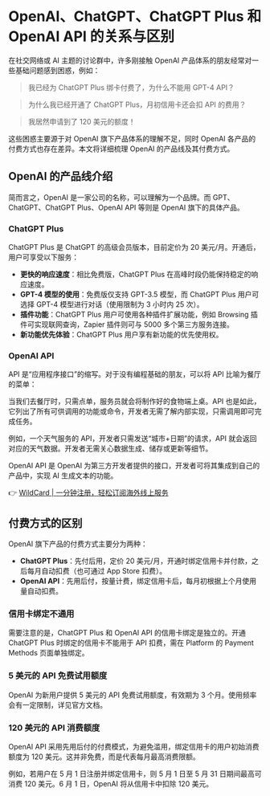 # OpenAI、ChatGPT、ChatGPT Plus 和 OpenAI API 的关系与区别

在社交网络或 AI 主题的讨论群中，许多刚接触 OpenAI 产品体系的朋友经常对一些基础问题感到困惑，例如：

> 我已经为 ChatGPT Plus 绑卡付费了，为什么不能用 GPT-4 API？

> 为什么我已经开通了 ChatGPT Plus，月初信用卡还会扣 API 的费用？

> 我居然申请到了 120 美元的额度！

这些困惑主要源于对 OpenAI 旗下产品体系的理解不足，同时 OpenAI 各产品的付费方式也存在差异。本文将详细梳理 OpenAI 的产品线及其付费方式。

## OpenAI 的产品线介绍

简而言之，OpenAI 是一家公司的名称，可以理解为一个品牌。而 GPT、ChatGPT、ChatGPT Plus、OpenAI API 等则是 OpenAI 旗下的具体产品。

### ChatGPT Plus

ChatGPT Plus 是 ChatGPT 的高级会员版本，目前定价为 20 美元/月。开通后，用户可享受以下服务：

- **更快的响应速度**：相比免费版，ChatGPT Plus 在高峰时段仍能保持稳定的响应速度。
- **GPT-4 模型的使用**：免费版仅支持 GPT-3.5 模型，而 ChatGPT Plus 用户可选择 GPT-4 模型进行对话（使用限制为 3 小时内 25 次）。
- **插件功能**：ChatGPT Plus 用户可使用各种插件扩展功能，例如 Browsing 插件可实现联网查询，Zapier 插件则可与 5000 多个第三方服务连接。
- **新功能优先体验**：ChatGPT Plus 用户享有新功能的优先使用权。

### OpenAI API

API 是“应用程序接口”的缩写。对于没有编程基础的朋友，可以将 API 比喻为餐厅的菜单：

当我们去餐厅时，只需点单，服务员就会将制作好的食物端上桌。API 也是如此，它列出了所有可供调用的功能或命令，开发者无需了解内部实现，只需调用即可完成任务。

例如，一个天气服务的 API，开发者只需发送“城市+日期”的请求，API 就会返回对应的天气数据。开发者无需关心数据生成、储存或更新等细节。

OpenAI API 是 OpenAI 为第三方开发者提供的接口，开发者可将其集成到自己的产品中，实现 AI 生成文本的功能。

👉 [WildCard | 一分钟注册，轻松订阅海外线上服务](https://bbtdd.com/WildCard)

## 付费方式的区别

OpenAI 旗下产品的付费方式主要分为两种：

- **ChatGPT Plus**：先付后用，定价 20 美元/月，开通时绑定信用卡并付款，之后每月自动扣费（也可通过 App Store 扣费）。
- **OpenAI API**：先用后付，按量计费，绑定信用卡后，每月初根据上个月使用量自动扣费。

### 信用卡绑定不通用

需要注意的是，ChatGPT Plus 和 OpenAI API 的信用卡绑定是独立的。开通 ChatGPT Plus 时绑定的信用卡不能用于 API 扣费，需在 Platform 的 Payment Methods 页面单独绑定。

### 5 美元的 API 免费试用额度

OpenAI 为新用户提供 5 美元的 API 免费试用额度，有效期为 3 个月。使用频率会有一定限制，详见官方文档。

### 120 美元的 API 消费额度

OpenAI API 采用先用后付的付费模式，为避免滥用，绑定信用卡的用户初始消费额度为 120 美元。这并非免费，而是代表每月最高消费限额。

例如，若用户在 5 月 1 日注册并绑定信用卡，则 5 月 1 日至 5 月 31 日期间最高可消费 120 美元。6 月 1 日，OpenAI 将从信用卡中扣除 120 美元。